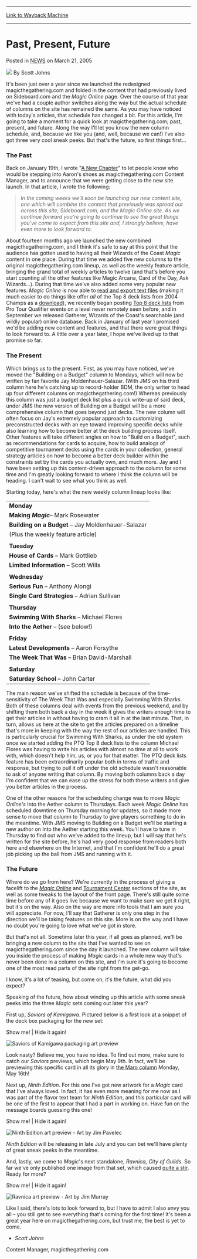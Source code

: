 
---
[Link to Wayback Machine](https://web.archive.org/web/20201025143145/https://magic.wizards.com/en/articles/archive/past-present-future-2005-03-21)

[_metadata_:author]:- "Scott Johns"
[_metadata_:generator]:- "Drupal 7 (http://drupal.org)"
[_metadata_:node]:- "290936"
[_metadata_:publish_date]:- "2005-03-21"
[_metadata_:source]:- "div-main-content"
[_metadata_:title]:- "Past, Present, Future"
[_metadata_:wayback_capture_timestamp]:- "2020-10-25 14:31:45"
[_metadata_:wayback_raw_url]:- "https://web.archive.org/web/20201025143145id_/https://magic.wizards.com/en/articles/archive/past-present-future-2005-03-21"
[_metadata_:wayback_url]:- "https://magic.wizards.com/en/articles/archive/past-present-future-2005-03-21"
---


Past, Present, Future
=====================



 Posted in [NEWS](/en/articles?source=MX_Nav2020)
 on March 21, 2005 






![](https://media.magic.wizards.com/styles/auth_small/public/images/person/authorpic_scottjohns.jpg)
By Scott Johns












It's been just over a year since we launched the redesigned magicthegathering.com and folded in the content that had previously lived on Sideboard.com and the *Magic* *Online* page. Over the course of that year we've had a couple author switches along the way but the actual schedule of columns on the site has remained the same. As you may have noticed with today's articles, that schedule has changed a bit. For this article, I'm going to take a moment for a quick look at magicthegathering.com; past, present, and future. Along the way I'll let you know the new column schedule, and, because we like you (and, well, because we can!) I've also got three very cool sneak peeks. But that's the future, so first things first...


### The Past


Back on January 19th, I wrote "[A New Chapter](http://archive.wizards.com/Default.asp?x=mtgcom/feature/192)" to let people know who would be stepping into Aaron's shoes as magicthegathering.com Content Manager, and to announce that we were getting close to the new site launch. In that article, I wrote the following:



> 
> *In the coming weeks we'll soon be launching our new content site, one which will combine the content that previously was spread out across this site, *Sideboard.com*, and the *Magic Online* site. As we continue forward you're going to continue to see the great things you've come to expect from this site and, I strongly believe, have even more to look forward to.*
> 
> 
> 


About fourteen months ago we launched the new combined magicthegathering.com, and I think it's safe to say at this point that the audience has gotten used to having all their Wizards of the Coast *Magic* content in one place. During that time we added five new columns to the original magicthegathering.com lineup, as well as the weekly feature article, bringing the grand total of weekly articles to twelve (and that's before you start counting all the other features like Magic Arcana, Card of the Day, Ask Wizards...). During that time we've also added some very popular new features. *Magic* *Online* is now able to [read and export text files](http://archive.wizards.com/Default.asp?x=mtgcom/daily/jm81#mtgotext) (making it much easier to do things like offer *all* of the Top 8 deck lists from 2004 Champs as a [download](http://archive.wizards.com/Default.asp?x=magic/magiconline/downloadlinks)), we recently began posting [Top 8 deck lists](http://archive.wizards.com/Default.asp?x=mtgevent/phi05ptq/welcome) from Pro Tour Qualifier events on a level never remotely seen before, and in September we released Gatherer, Wizards of the Coast's searchable (and wildly popular) online database. Back in January of last year I promised we'd be adding new content and features, and that there were great things to look forward to. A little over a year later, I hope we've lived up to that promise so far.


### The Present


Which brings us to the present. First, as you may have noticed, we've moved the "Building on a Budget" column to Mondays, which will now be written by fan favorite Jay Moldenhauer-Salazar. (With JMS on his third column here he's catching up to record-holder BDM, the only writer to head up four different columns on magicthegathering.com!) Whereas previously this column was just a budget deck list plus a quick write-up of said deck, under JMS the new version of Building on a Budget will be a more comprehensive column that goes beyond just decks. The new column will often focus on Jay's extremely popular approach to customizing preconstructed decks with an eye toward improving specific decks while also learning how to become better at the deck building process itself. Other features will take different angles on how to "Build on a Budget", such as recommendations for cards to acquire, how to build analogs of competitive tournament decks using the cards in your collection, general strategy articles on how to become a better deck builder within the constraints set by the cards you actually own, and much more. Jay and I have been setting up this content-driven approach to the column for some time and I'm greatly looking forward to where I think the column will be heading. I can't wait to see what you think as well.


Starting today, here's what the new weekly column lineup looks like:





|  |
| --- |
| **Monday** |
| **Making *Magic***– Mark Rosewater | Mark Rosewater |
| **Building on a Budget** – Jay Moldenhauer-Salazar | Jay Moldenhauer-Salazar |
| (Plus the weekly feature article) |
|  |  |
| **Tuesday** |
| **House of Cards** – Mark Gottlieb | Mark Gottlieb |
| **Limited Information** – Scott Wills | Scott Wills |
|  |  |
| **Wednesday** |
| **Serious Fun** – Anthony Alongi | Anthony Alongi |
| **Single Card Strategies** – Adrian Sullivan | Adrian Sullivan |
|  |  |
| **Thursday** |
| **Swimming With Sharks** – Michael Flores | Mike Flores |
| **Into the Aether** – (see below!) |  |
|  |  |
| **Friday** |
| **Latest Developments** – Aaron Forsythe | Aaron Forsythe |
| **The Week That Was** – Brian David-Marshall | Brian David-Marshall |
|  |  |
| **Saturday** |
| **Saturday School** – John Carter | John Carter |


The main reason we've shifted the schedule is because of the time-sensitivity of The Week That Was and especially Swimming With Sharks. Both of these columns deal with events from the previous weekend, and by shifting them both back a day in the week it gives the writers enough time to get their articles in without having to cram it all in at the last minute. That, in turn, allows us here at the site to get the articles prepared on a timeline that's more in keeping with the way the rest of our articles are handled. This is particularly crucial for Swimming With Sharks, as under the old system once we started adding the PTQ Top 8 deck lists to the column Michael Flores was having to write his articles with almost no time at all to work with, which doesn't help him, us, or you for that matter. The PTQ deck lists feature has been extraordinarily popular both in terms of traffic and response, but trying to pull it off under the old schedule wasn't reasonable to ask of anyone writing that column. By moving both columns back a day I'm confident that we can ease up the stress for both these writers and give you better articles in the process.


One of the other reasons for the scheduling change was to move *Magic* *Online's* Into the Aether column to Thursdays. Each week *Magic* *Online* has scheduled downtime on Thursday morning for updates, so it made more sense to move that column to Thursday to give players something to do in the meantime. With JMS moving to Building on a Budget we'll be starting a new author on Into the Aether starting this week. You'll have to tune in Thursday to find out who we've added to the lineup, but I will say that he's written for the site before, he's had very good response from readers both here and elsewhere on the Internet, and that I'm confident he'll do a great job picking up the ball from JMS and running with it.


### The Future


Where do we go from here? We're currently in the process of giving a facelift to the [*Magic Online*](http://archive.wizards.com/Default.asp?x=magic/magiconline) and [Tournament Center](http://archive.wizards.com/Default.asp?x=mtgcom/tournamentcenter) sections of the site, as well as some tweaks to the layout of the front page. There's still quite some time before any of it goes live because we want to make sure we get it right, but it's on the way. Also on the way are more info tools that I am sure you will appreciate. For now, I'll say that Gatherer is only one step in the direction we'll be taking features on this site. More is on the way and I have no doubt you're going to love what we've got in store.


But that's not all. Sometime later this year, if all goes as planned, we'll be bringing a new column to the site that I've wanted to see on magicthegathering.com since the day it launched. The new column will take you inside the process of making *Magic* cards in a whole new way that's never been done in a column on this site, and I'm sure it's going to become one of the most read parts of the site right from the get-go.


I know, it's a lot of teasing, but come on, it's the future, what did you expect?


Speaking of the future, how about winding up this article with some sneak peeks into the three *Magic* sets coming out later this year?


First up, *Saviors of Kamigawa*. Pictured below is a first look at a snippet of the deck box packaging for the new set:


Show me! | Hide it again!



![Saviors of Kamigawa packaging art preview](https://media.wizards.com/legacy/magic/images/mtgcom/fcpics/features/saviorspreview.jpg)



Look nasty? Believe me, you have no idea. To find out more, make sure to catch our *Saviors* previews, which begin May 9th. In fact, we'll be previewing this specific card in all its glory in [the Maro column](http://archive.wizards.com/default.asp?x=mtgcom/authorarchive&author=MarkRosewater) Monday, May 16th!


Next up, *Ninth Edition*. For this one I've got new artwork for a *Magic* card that I've always loved. In fact, it has even more meaning for me now as I was part of the flavor text team for *Ninth Edition*, and this particular card will be one of the first to appear that I had a part in working on. Have fun on the message boards guessing this one!


Show me! | Hide it again!



![Ninth Edition art preview - Art by Jim Pavelec](https://media.wizards.com/legacy/magic/images/mtgcom/fcpics/features/9epreview.jpg)



*Ninth Edition* will be releasing in late July and you can bet we'll have plenty of great sneak peeks in the meantime.


And, lastly, we come to *Magic*'s next standalone, *Ravnica, City of Guilds*. So far we've only published one image from that set, which caused [quite a stir](http://archive.wizards.com/Default.asp?x=mtgcom/arcana/714). Ready for more?


Show me! | Hide it again!



![Ravnica art preview - Art by Jim Murray](https://media.wizards.com/legacy/magic/images/mtgcom/fcpics/features/ravnicapreview.jpg)



Like I said, there's lots to look forward to, but I have to admit I also envy you all – you still get to see everything that's coming for the first time! It's been a great year here on magicthegathering.com, but trust me, the best is yet to come.


- *Scott Johns*  

Content Manager, magicthegathering.com








